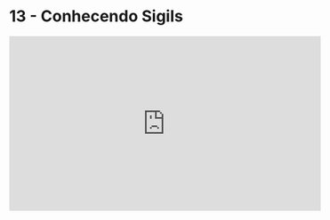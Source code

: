 # 13 - Conhecendo Sigils

<iframe 
        width="560" 
        height="315" 
        src="https://www.youtube.com/embed/ffIfkeTBoN0" 
        title="YouTube video player" 
        frameborder="0" 
        allow="accelerometer; autoplay; clipboard-write; encrypted-media; gyroscope; picture-in-picture" 
        allowfullscreen
        >
</iframe>

